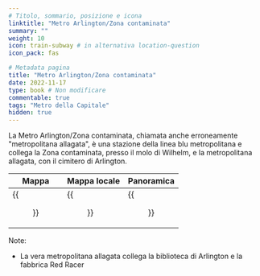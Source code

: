 ```yaml
---
# Titolo, sommario, posizione e icona
linktitle: "Metro Arlington/Zona contaminata"
summary: ""
weight: 10
icon: train-subway # in alternativa location-question
icon_pack: fas

# Metadata pagina
title: "Metro Arlington/Zona contaminata"
date: 2022-11-17
type: book # Non modificare
commentable: true
tags: "Metro della Capitale"
hidden: true
---
```




La Metro Arlington/Zona contaminata, chiamata anche erroneamente "metropolitana allagata", è una stazione della linea blu metropolitana e collega la Zona contaminata, presso il molo di Wilhelm, e la metropolitana allagata, con il cimitero di Arlington.

| Mappa | Mappa locale | Panoramica |
| ----- | ------------ | ---------- |
| {{<figure src="Arlington_Wasteland_Metro_loc.webp">}}  | {{<figure src="Metro_Arlington_Wasteland_Metro.webp">}}  | {{<figure src="Flooded_Metro_near_WW.webp">}}  |

Note:
- La vera metropolitana allagata collega la biblioteca di Arlington e la fabbrica Red Racer